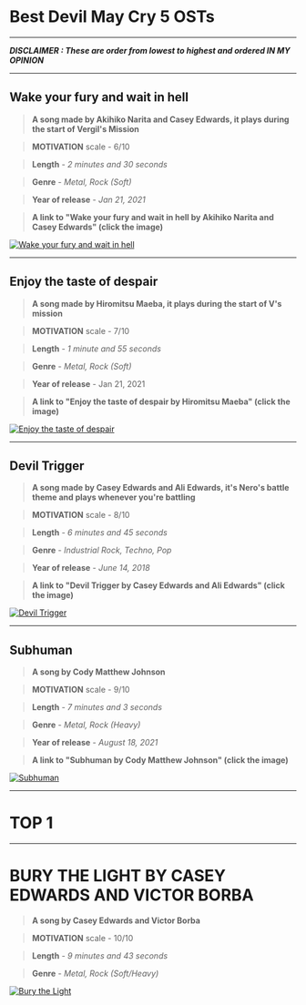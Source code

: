 # Best Devil May Cry 5 OSTs
---
***DISCLAIMER : These are order from lowest to highest and ordered IN MY OPINION***

---

## **Wake your fury and wait in hell**

> **A song made by Akihiko Narita and Casey Edwards, it plays during the start of Vergil's Mission**
 
> **MOTIVATION** scale - 6/10
 
> **Length** - *2 minutes and 30 seconds*
 
> **Genre** - *Metal, Rock (Soft)*
 
> **Year of release** - *Jan 21, 2021* 
 
 
>**A link to "Wake your fury and wait in hell by Akihiko Narita and Casey Edwards" (click the image)**

[![Wake your fury and wait in hell](https://i.imgur.com/CdvY2Q4.jpeg)](https://youtu.be/vt5fpE0bzSY)

---

## **Enjoy the taste of despair**

> **A song made by Hiromitsu Maeba, it plays during the start of V's mission**

> **MOTIVATION** scale - 7/10

> **Length** - *1 minute and 55 seconds*

> **Genre** - *Metal, Rock (Soft)*

> **Year of release** - Jan 21, 2021


> **A link to "Enjoy the taste of despair by Hiromitsu Maeba" (click the image)**

[![Enjoy the taste of despair](https://cdn.prime1studio.com/media/catalog/product/cache/1/small_image/460x460/9df78eab33525d08d6e5fb8d27136e95/u/p/upmdmcv-04_face.jpg)](https://www.youtube.com/watch?v=G9PIHlCZ2MA)

---

## **Devil Trigger**

> **A song made by Casey Edwards and Ali Edwards, it's Nero's battle theme and plays whenever you're battling**

> **MOTIVATION** scale - 8/10

> **Length** - *6 minutes and 45 seconds*

> **Genre** - *Industrial Rock, Techno, Pop*

> **Year of release** - *June 14, 2018*

> **A link to "Devil Trigger by Casey Edwards and Ali Edwards" (click the image)**

[![Devil Trigger](https://i.kym-cdn.com/photos/images/original/001/430/934/6ca.gif)](https://www.youtube.com/watch?v=-WpnPSChVRQ)

---

## **Subhuman**

> **A song by Cody Matthew Johnson**

> **MOTIVATION** scale - 9/10

> **Length** - *7 minutes and 3 seconds*

> **Genre** - *Metal, Rock (Heavy)*

> **Year of release** - *August 18, 2021*

>**A link to "Subhuman by Cody Matthew Johnson" (click the image)**

[![Subhuman](https://encrypted-tbn0.gstatic.com/images?q=tbn:ANd9GcRKne7w2yqVppgJ63CcRFsRbziQjQP2e_o1nw&usqp=CAU)](https://www.youtube.com/watch?v=jozqnG_32i0)

---

# TOP 1

---

# BURY THE LIGHT BY CASEY EDWARDS AND VICTOR BORBA

> **A song by Casey Edwards and Victor Borba**

> **MOTIVATION** scale - 10/10

> **Length** - *9 minutes and 43 seconds*

> **Genre** - *Metal, Rock (Soft/Heavy)*

[![Bury the Light](https://staticdelivery.nexusmods.com/mods/2751/images/1933/1933-1634568763-858343322.gif)](https://www.youtube.com/watch?v=Jrg9KxGNeJYhttps://staticdelivery.nexusmods.com/mods/2751/images/1933/1933-1634568763-858343322.gif)
